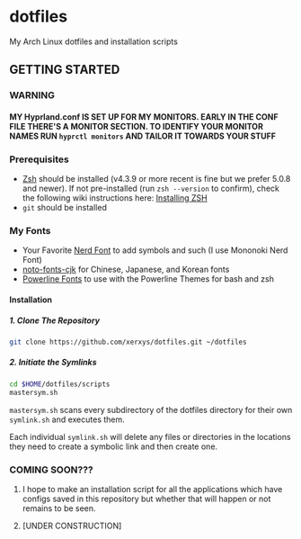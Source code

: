 # dotfiles
My Arch Linux dotfiles and installation scripts

## GETTING STARTED
### WARNING
#### MY Hyprland.conf IS SET UP FOR MY MONITORS. EARLY IN THE CONF FILE THERE'S A MONITOR SECTION. TO IDENTIFY YOUR MONITOR NAMES RUN `hyprctl monitors` AND TAILOR IT TOWARDS YOUR STUFF
### Prerequisites
- [Zsh](https://www.zsh.org) should be installed (v4.3.9 or more recent is fine but we prefer 5.0.8 and newer). If not pre-installed (run `zsh --version` to confirm), check the following wiki instructions here: [Installing ZSH](https://github.com/ohmyzsh/ohmyzsh/wiki/Installing-ZSH)
- `git` should be installed

### My Fonts
- Your Favorite [Nerd Font](https://www.nerdfonts.com/) to add symbols and such (I use Mononoki Nerd Font)
- [noto-fonts-cjk](https://github.com/notofonts/noto-cjk) for Chinese, Japanese, and Korean fonts
- [Powerline Fonts](https://github.com/powerline/fonts) to use with the Powerline Themes for bash and zsh

#### Installation
##### 1. Clone The Repository

```sh
git clone https://github.com/xerxys/dotfiles.git ~/dotfiles
```

##### 2. Initiate the Symlinks

```sh
cd $HOME/dotfiles/scripts
mastersym.sh
```

`mastersym.sh` scans every subdirectory of the dotfiles directory for their own `symlink.sh` and executes them.

Each individual `symlink.sh` will delete any files or directories in the locations they need to create a symbolic link and then create one.

### COMING SOON???

1. I hope to make an installation script for all the applications which have configs saved in this repository but whether that will happen or not remains to be seen.

2. [UNDER CONSTRUCTION] 
